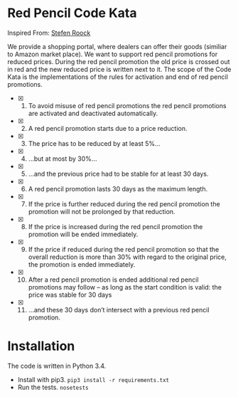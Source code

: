 Red Pencil Code Kata
====================

Inspired From: [Stefen Roock](http://stefanroock.wordpress.com/2011/03/04/red-pencil-code-kata/)


We provide a shopping portal, where dealers can offer their goods (similiar to Amazon market place). We want to support red pencil promotions for reduced prices. During the red pencil promotion the old price is crossed out in red and the new reduced price is written next to it.
The scope of the Code Kata is the implementations of the rules for activation and end of red pencil promotions.

* [X] 1. To avoid misuse of red pencil promotions the red pencil promotions are activated and deactivated automatically.
* [X] 2. A red pencil promotion starts due to a price reduction. 
* [X] 3. The price has to be reduced by at least 5%...
* [X] 4. ...but at most by 30%...
* [X] 5. ...and the previous price had to be stable for at least 30 days.
* [X] 6. A red pencil promotion lasts 30 days as the maximum length.
* [X] 7. If the price is further reduced during the red pencil promotion the promotion will not be prolonged by that reduction.
* [X] 8. If the price is increased during the red pencil promotion the promotion will be ended immediately.
* [X] 9. If the price if reduced during the red pencil promotion so that the overall reduction is more than 30% with regard to the original price, the promotion is ended immediately.
* [X] 10. After a red pencil promotion is ended additional red pencil promotions may follow – as long as the start condition is valid: the price was stable for 30 days
* [X] 11. ...and these 30 days don’t intersect with a previous red pencil promotion.

Installation
============

The code is written in Python 3.4.

* Install with pip3. `pip3 install -r requirements.txt`
* Run the tests. `nosetests`
